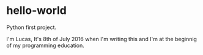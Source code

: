 # hello-world
Python first project.

I'm Lucas, It's 8th of July 2016 when I'm writing this and I'm at the beginnig of my programming education.

